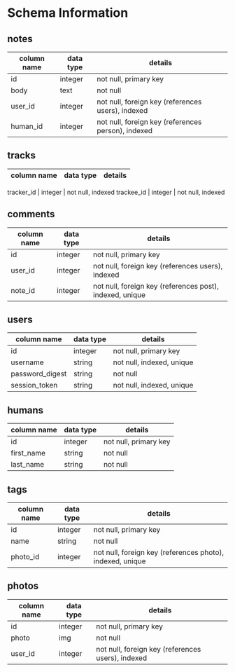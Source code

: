 # Schema Information

## notes
column name | data type | details
------------|-----------|-----------------------
id          | integer   | not null, primary key
body        | text      | not null
user_id     | integer   | not null, foreign key (references users), indexed
human_id   | integer   | not null, foreign key (references person), indexed

## tracks
column name | data type | details
------------|-----------|-----------------------

tracker_id     | integer   | not null, indexed
trackee_id   | integer   | not null, indexed


## comments
column name | data type | details
------------|-----------|-----------------------
id          | integer   | not null, primary key
user_id     | integer   | not null, foreign key (references users), indexed
note_id     | integer   | not null, foreign key (references post), indexed, unique


## users
column name     | data type | details
----------------|-----------|-----------------------
id              | integer   | not null, primary key
username        | string    | not null, indexed, unique
password_digest | string    | not null
session_token   | string    | not null, indexed, unique

## humans
column name     | data type | details
----------------|-----------|-----------------------
id              | integer   | not null, primary key
first_name       | string    | not null
last_name        | string    | not null


## tags
column name | data type | details
------------|-----------|-----------------------
id          | integer   | not null, primary key
name        | string    | not null
photo_id    | integer   | not null, foreign key (references photo), indexed, unique

## photos
column name | data type | details
------------|-----------|-----------------------
id          | integer   | not null, primary key
photo       | img       | not null
user_id     | integer   | not null, foreign key (references users), indexed

